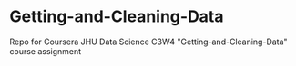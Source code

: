 # Getting-and-Cleaning-Data
Repo for Coursera JHU Data Science C3W4 "Getting-and-Cleaning-Data" course assignment
